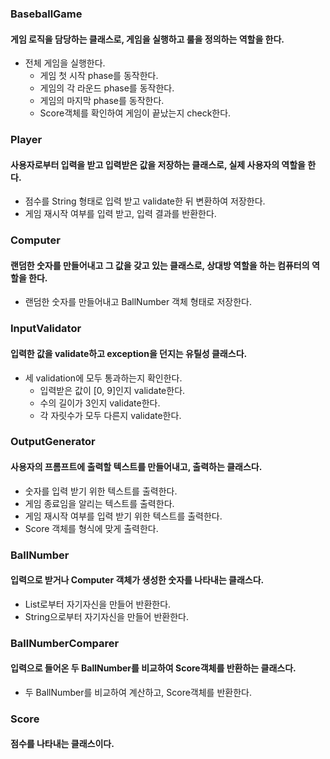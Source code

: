 ### BaseballGame
#### 게임 로직을 담당하는 클래스로, 게임을 실행하고 룰을 정의하는 역할을 한다.
- 전체 게임을 실행한다.
  - 게임 첫 시작 phase를 동작한다.
  - 게임의 각 라운드 phase를 동작한다.
  - 게임의 마지막 phase를 동작한다.
  - Score객체를 확인하여 게임이 끝났는지 check한다.

### Player
#### 사용자로부터 입력을 받고 입력받은 값을 저장하는 클래스로, 실제 사용자의 역할을 한다.
- 점수를 String 형태로 입력 받고 validate한 뒤 변환하여 저장한다.
- 게임 재시작 여부를 입력 받고, 입력 결과를 반환한다.

### Computer
#### 랜덤한 숫자를 만들어내고 그 값을 갖고 있는 클래스로, 상대방 역할을 하는 컴퓨터의 역할을 한다.
- 랜덤한 숫자를 만들어내고 BallNumber 객체 형태로 저장한다.

### InputValidator
#### 입력한 값을 validate하고 exception을 던지는 유틸성 클래스다.
- 세 validation에 모두 통과하는지 확인한다.
  - 입력받은 값이 [0, 9]인지 validate한다.
  - 수의 길이가 3인지 validate한다.
  - 각 자릿수가 모두 다른지 validate한다.

### OutputGenerator
#### 사용자의 프롬프트에 출력할 텍스트를 만들어내고, 출력하는 클래스다.
- 숫자를 입력 받기 위한 텍스트를 출력한다.
- 게임 종료임을 알리는 텍스트를 출력한다.
- 게임 재시작 여부를 입력 받기 위한 텍스트를 출력한다.
- Score 객체를 형식에 맞게 출력한다.

### BallNumber
#### 입력으로 받거나 Computer 객체가 생성한 숫자를 나타내는 클래스다.
- List<Integer>로부터 자기자신을 만들어 반환한다.
- String으로부터 자기자신을 만들어 반환한다.

### BallNumberComparer
#### 입력으로 들어온 두 BallNumber를 비교하여 Score객체를 반환하는 클래스다.
- 두 BallNumber를 비교하여 계산하고, Score객체를 반환한다.

### Score
#### 점수를 나타내는 클래스이다.